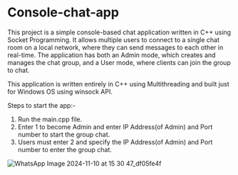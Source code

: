 # Console-chat-app

This project is a simple console-based chat application written in C++ using Socket Programming. It allows multiple users to connect to a single chat room on a local network, where they can send messages to each other in real-time. The application has both an Admin mode, which creates and manages the chat group, and a User mode, where clients can join the group to chat.

This application is written entirely in C++ using Multithreading and built just for Windows OS using winsock API.

Steps to start the app:-
1. Run the main.cpp file.
2. Enter 1 to become Admin and enter IP Address(of Admin) and Port number to start the group chat.
3. Users must enter 2 and specify the IP Address(of Admin) and Port number to enter the group chat.




![WhatsApp Image 2024-11-10 at 15 30 47_df05fe4f](https://github.com/user-attachments/assets/d87ddd23-11bf-4466-91ac-7631e9453b2c)
